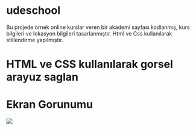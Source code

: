 # udeschool

Bu projede örnek  online kurslar veren bir akademi sayfası kodlanmış, kurs bilgileri ve lokasyon bilgileri tasarlanmıştır. Html ve Css kullanılarak
stillendirme yapılmıştır.

<h1> HTML ve CSS kullanılarak gorsel arayuz saglan</h1>

<h1> Ekran Gorunumu</h1>

![](udeschl.gif)



